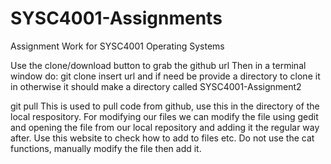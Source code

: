 # SYSC4001-Assignments
Assignment Work for SYSC4001 Operating Systems

Use the clone/download button to grab the github url
Then in a terminal window do: git clone insert url and if need be provide a directory to clone it in otherwise it should make a 
directory called SYSC4001-Assignment2

git pull    This is used to pull code from github, use this in the directory of the local respository.
For modifying our files we can modify the file using gedit and opening the file from our local repository and 
adding it the regular way after. 
Use this website to check how to add to files etc. Do not use the cat functions, manually modify the file then add it.


